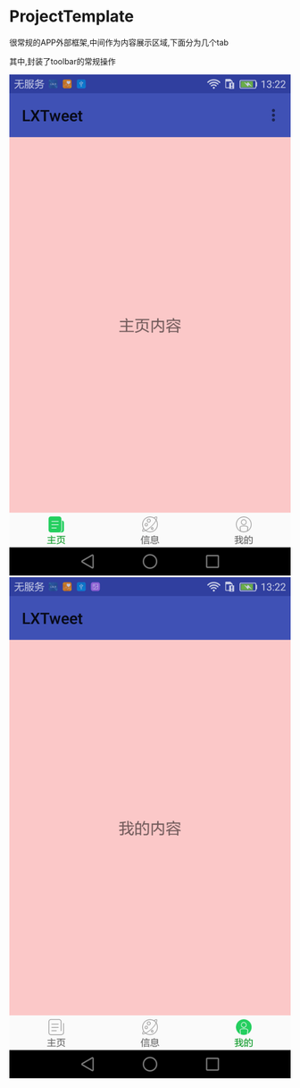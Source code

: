 # ProjectTemplate

很常规的APP外部框架,中间作为内容展示区域,下面分为几个tab

其中,封装了toolbar的常规操作

![](Screenshots/home.png)
![](Screenshots/mine.png)
